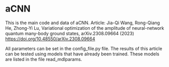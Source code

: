# aCNN
This is the main code and data of aCNN. Article: Jia-Qi Wang, Rong-Qiang He, Zhong-Yi Lu, Variational optimization of the amplitude of neural-network quantum many-body ground states, arXiv.2308.09664 (2023) https://doi.org/10.48550/arXiv.2308.09664

All parameters can be set in the config_file.py file. The results of this article can be tested using models that have already been trained. These models are listed in the file read_mdlparams.
